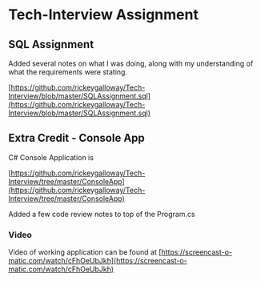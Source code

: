 # Tech-Interview Assignment

## SQL Assignment
Added several notes on what I was doing, along with my understanding of what the requirements were stating.
    
[https://github.com/rickeygalloway/Tech-Interview/blob/master/SQLAssignment.sql](https://github.com/rickeygalloway/Tech-Interview/blob/master/SQLAssignment.sql)

## Extra Credit - Console App
C# Console Application is

[https://github.com/rickeygalloway/Tech-Interview/tree/master/ConsoleApp](https://github.com/rickeygalloway/Tech-Interview/tree/master/ConsoleApp)

Added a few code review notes to top of the Program.cs

### Video
Video of working application can be found at 
[https://screencast-o-matic.com/watch/cFhOeUbJkh](https://screencast-o-matic.com/watch/cFhOeUbJkh)




